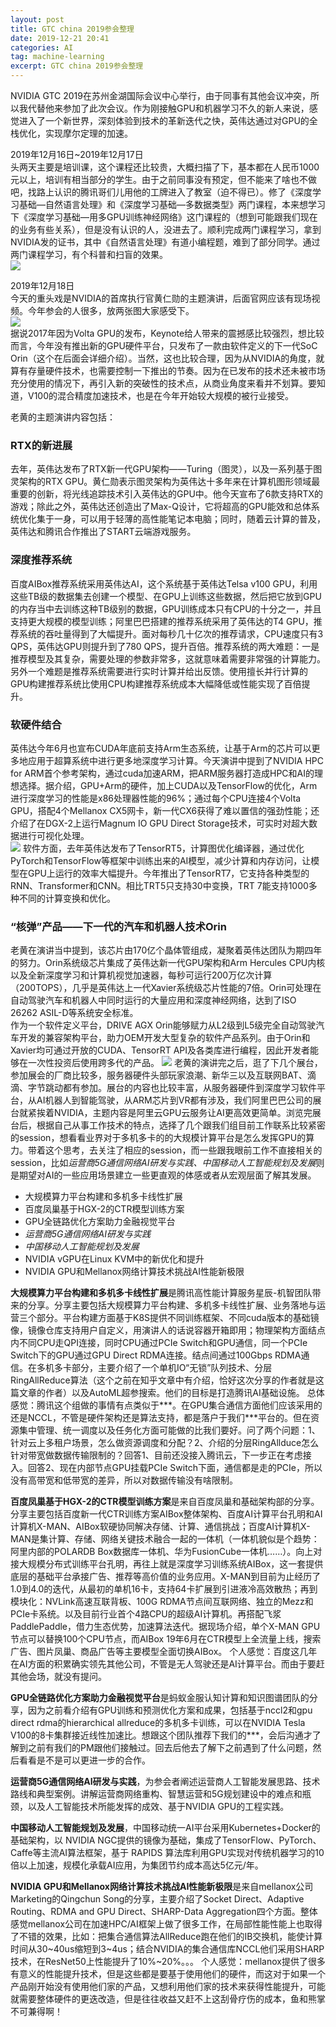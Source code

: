 ```yaml
---
layout: post
title: GTC china 2019参会整理
date: 2019-12-21 20:41
categories: AI
tag: machine-learning
excerpt: GTC china 2019参会整理
---
```


NVIDIA GTC 2019在苏州金湖国际会议中心举行，由于同事有其他会议冲突，所以我代替他来参加了此次会议。作为刚接触GPU和机器学习不久的新人来说，感觉进入了一个新世界，深刻体验到技术的革新迭代之快，英伟达通过对GPU的全栈优化，实现摩尔定理的加速。  

2019年12月16日~2019年12月17日  
头两天主要是培训课，这个课程还比较贵，大概扫描了下，基本都在人民币1000元以上，培训有相当部分的学生。由于之前同事没有预定，但不能来了啥也不做吧，找路上认识的腾讯哥们儿用他的工牌进入了教室（迫不得已）。修了《深度学习基础—自然语言处理》和《深度学习基础—多数据类型》两门课程，本来想学习下《深度学习基础—用多GPU训练神经网络》这门课程的（想到可能跟我们现在的业务有些关系），但是没有认识的人，没进去了。顺利完成两门课程学习，拿到NVIDIA发的证书，其中《自然语言处理》有道小编程题，难到了部分同学。通过两门课程学习，有个科普和扫盲的效果。  
![](https://img2018.cnblogs.com/blog/1597495/201912/1597495-20191221202106126-2037178144.png)  

2019年12月18日  
今天的重头戏是NVIDIA的首席执行官黄仁勋的主题演讲，后面官网应该有现场视频。今年参会的人很多，放两张图大家感受下。  
![](https://img2018.cnblogs.com/blog/1597495/201912/1597495-20191221202251948-840438503.png)  
据说2017年因为Volta GPU的发布，Keynote给人带来的震撼感比较强烈，想比较而言，今年没有推出新的GPU硬件平台，只发布了一款由软件定义的下一代SoC Orin（这个在后面会详细介绍）。当然，这也比较合理，因为从NVIDIA的角度，就算有存量硬件技术，也需要控制一下推出的节奏。因为在已发布的技术还未被市场充分使用的情况下，再引入新的突破性的技术点，从商业角度来看并不划算。要知道，V100的混合精度加速技术，也是在今年开始较大规模的被行业接受。  

老黄的主题演讲内容包括：
### RTX的新进展    
去年，英伟达发布了RTX新一代GPU架构——Turing（图灵），以及一系列基于图灵架构的RTX GPU。黄仁勋表示图灵架构为英伟达十多年来在计算机图形领域最重要的创新，将光线追踪技术引入英伟达的GPU中。他今天宣布了6款支持RTX的游戏；除此之外，英伟达还创造出了Max-Q设计，它将超高的GPU能效和总体系统优化集于一身，可以用于轻薄的高性能笔记本电脑；同时，随着云计算的普及，英伟达和腾讯合作推出了START云端游戏服务。

### 深度推荐系统    
百度AIBox推荐系统采用英伟达AI，这个系统基于英伟达Telsa v100 GPU，利用这些TB级的数据集去创建一个模型、在GPU上训练这些数据，然后把它放到GPU的内存当中去训练这种TB级别的数据，GPU训练成本只有CPU的十分之一，并且支持更大规模的模型训练；阿里巴巴搭建的推荐系统采用了英伟达的T4 GPU，推荐系统的吞吐量得到了大幅提升。面对每秒几十亿次的推荐请求，CPU速度只有3 QPS，英伟达GPU则提升到了780 QPS，提升百倍。推荐系统的两大难题：一是推荐模型及其复杂，需要处理的参数非常多，这就意味着需要非常强的计算能力。另外一个难题是推荐系统需要进行实时计算并给出反馈。使用擅长并行计算的GPU构建推荐系统比使用CPU构建推荐系统成本大幅降低或性能实现了百倍提升。

### 软硬件结合    
英伟达今年6月也宣布CUDA年底前支持Arm生态系统，让基于Arm的芯片可以更多地应用于超算系统中进行更多地深度学习计算。今天演讲中提到了NVIDIA HPC for ARM首个参考架构，通过cuda加速ARM，把ARM服务器打造成HPC和AI的理想选择。据介绍，GPU+Arm的硬件，加上CUDA以及TensorFlow的优化，Arm进行深度学习的性能是x86处理器性能的96%；通过每个CPU连接4个Volta GPU，搭配4个Mellanox CX5网卡，新一代CX6获得了难以置信的强劲性能；还介绍了在DGX-2上运行Magnum IO GPU Direct Storage技术，可实时对超大数据进行可视化处理。  
![](https://img2018.cnblogs.com/blog/1597495/201912/1597495-20191221202854449-2043269086.png)
软件方面，去年英伟达发布了TensorRT5，计算图优化编译器，通过优化PyTorch和TensorFlow等框架中训练出来的AI模型，减少计算和内存访问，让模型在GPU上运行的效率大幅提升。今年推出了TensorRT7，它支持各种类型的RNN、Transformer和CNN。相比TRT5只支持30中变换，TRT 7能支持1000多种不同的计算变换和优化。

### “核弹”产品——下一代的汽车和机器人技术Orin
老黄在演讲当中提到，该芯片由170亿个晶体管组成，凝聚着英伟达团队为期四年的努力。Orin系统级芯片集成了英伟达新一代GPU架构和Arm Hercules CPU内核以及全新深度学习和计算机视觉加速器，每秒可运行200万亿次计算（200TOPS），几乎是英伟达上一代Xavier系统级芯片性能的7倍。Orin可处理在自动驾驶汽车和机器人中同时运行的大量应用和深度神经网络，达到了ISO 26262 ASIL-D等系统安全标准。  
作为一个软件定义平台，DRIVE AGX Orin能够赋力从L2级到L5级完全自动驾驶汽车开发的兼容架构平台，助力OEM开发大型复杂的软件产品系列。由于Orin和Xavier均可通过开放的CUDA、TensorRT API及各类库进行编程，因此开发者能够在一次性投资后使用跨多代的产品。 
![](https://img2018.cnblogs.com/blog/1597495/201912/1597495-20191221203033443-1427394440.png)
老黄的演讲完之后，逛了下几个展台，参加展会的厂商比较多，服务器硬件头部玩家浪潮、新华三以及互联网BAT、滴滴、字节跳动都有参加。展台的内容也比较丰富，从服务器硬件到深度学习软件平台，从AI机器人到智能驾驶，从ARM芯片到VR都有涉及，我们阿里巴巴公司的展台就紧挨着NVIDIA，主题内容是阿里云GPU云服务让AI更高效更简单。浏览完展台后，根据自己从事工作技术的特点，选择了几个跟我们组目前工作联系比较紧密的session，想看看业界对于多机多卡的的大规模计算平台是怎么发挥GPU的算力。带着这个思考，去关注了相应的session，而一些跟我眼前工作不直接相关的session，比如*运营商5G通信网络AI研发与实践、中国移动人工智能规划及发展*则是期望对AI的一些应用场景建立一些更直观的体感或者从宏观层面了解其发展。

* 大规模算力平台构建和多机多卡线性扩展 
* 百度凤巢基于HGX-2的CTR模型训练方案
* GPU全链路优化方案助力金融视觉平台
* *运营商5G通信网络AI研发与实践*
* *中国移动人工智能规划及发展*
* NVIDIA vGPU在Linux KVM中的新优化和提升
* NVIDIA GPU和Mellanox网络计算技术挑战AI性能新极限

**大规模算力平台构建和多机多卡线性扩展**是腾讯高性能计算服务星辰-机智团队带来的分享。分享主要包括大规模算力平台构建、多机多卡线性扩展、业务落地与运营三个部分。平台构建方面基于K8S提供不同训练框架、不同cuda版本的基础镜像，镜像仓库支持用户自定义，用演讲人的话说容器开箱即用；物理架构方面结点内不同CPU走QPI连接，同时CPU通过PCIe Switch和GPU通信，同一个PCIe Switch下的GPU通过GPU Direct RDMA连接。结点间通过100Gbps RDMA通信。在多机多卡部分，主要介绍了一个单机IO“无锁”队列技术、分层RingAllReduce算法（这个之前在知乎文章中有介绍，恰好这次分享的作者就是这篇文章的作者）以及AutoML超参搜索。他们的目标是打造腾讯AI基础设施。
总体感觉：腾讯这个组做的事情有点类似于***。在GPU集合通信方面他们应该采用的还是NCCL，不管是硬件架构还是算法支持，都是落户于我们***平台的。但在资源集中管理、统一调度以及任务化方面可能做的比我们要好。问了两个问题：1、针对云上多租户场景，怎么做资源调度和分配？2、介绍的分层RingAllduce怎么针对带宽做数据传输限制的？回答1、目前还没接入腾讯云，下一步正在考虑接入。回答2、现在内部节点GPU挂载PCIe Switch下面，通信都是走的PCIe，所以没有高带宽和低带宽的差异，所以对数据传输没有啥限制。

**百度凤巢基于HGX-2的CTR模型训练方案**是来自百度凤巢和基础架构部的分享。分享主要包括百度新一代CTR训练方案AIBox整体架构、百度AI计算平台孔明和AI计算机X-MAN、AIBox软硬协同解决存储、计算、通信挑战；百度AI计算机X-MAN是集计算、存储、网络关键技术融合一起的一体机（一体机貌似是个趋势：阿里内部的POLARDB Box数据库一体机、华为FusionCube一体机……）。向上对接大规模分布式训练平台孔明，再往上就是深度学习训练系统AIBox，这一套提供底层的基础平台承接广告、推荐等高价值的业务应用。X-MAN到目前为止经历了1.0到4.0的迭代，从最初的单机16卡，支持64卡扩展到引进液冷高效散热；再到模块化：NVLink高速互联背板、100G RDMA节点间互联网络、独立的Mezz和PCIe卡系统。以及目前行业首个4路CPU的超级AI计算机。再搭配飞浆PaddlePaddle，借力生态优势，加速算法迭代。据现场介绍，单个X-MAN GPU节点可以替换100个CPU节点，而AIBox 19年6月在CTR模型上全流量上线，搜索广告、图片凤巢、商品广告等主要模型全面切换AIBox。
个人感觉：百度这几年在AI方面的积累确实领先其他公司，不管是无人驾驶还是AI计算平台。而由于要赶其他会场，就没有提问。  

**GPU全链路优化方案助力金融视觉平台**是蚂蚁金服认知计算和知识图谱团队的分享，因为之前看介绍有GPU训练和预测优化方案和成果，包括基于nccl2和gpu direct rdma的hierarchical allreduce的多机多卡训练，可以在NVIDIA Tesla V100的8卡集群接近线性加速比。想跟这个团队推荐下我们的***，会后沟通才了解到之前有我们的PM跟他们接触过。回去后他去了解下之前遇到了什么问题，然后看看是不是可以更进一步的合作。  

**运营商5G通信网络AI研发与实践**，为参会者阐述运营商人工智能发展思路、技术路线和典型案例。讲解运营商网络重构、智慧运营和5G规划建设中的难点和瓶颈，以及人工智能技术所能发挥的成效、基于NVIDIA GPU的工程实践。  

**中国移动人工智能规划及发展**，中国移动统一AI平台采用Kubernetes+Docker的基础架构，以 NVIDIA NGC提供的镜像为基础，集成了TensorFlow、PyTorch、Caffe等主流AI算法框架，基于 RAPIDS 算法库利用GPU实现对传统机器学习的10倍以上加速，规模化承载AI应用，为集团节约成本高达5亿元/年。

**NVIDIA GPU和Mellanox网络计算技术挑战AI性能新极限**是来自mellanox公司Marketing的Qingchun Song的分享，主要介绍了Socket Direct、Adaptive Routing、RDMA and GPU Direct、SHARP-Data Aggregation四个方面。整体感觉mellanox公司在加速HPC/AI框架上做了很多工作，在局部性能性能上也取得了不错的效果，比如：把集合通信算法AllReduce跑在他们的IB交换机，能使计算时间从30~40us缩短到3~4us；结合NVIDIA的集合通信库NCCL他们采用SHARP技术，在ResNet50上性能提升了10%~20%。。。
个人感觉：mellanox提供了很多有意义的性能提升技术，但是这些都是要基于使用他们的硬件，而这对于如果一个产品刚开始没有使用他们家的产品，又想利用他们家的技术来获得性能提升，可能就需要整体硬件的更迭改造，但是往往收益又赶不上这刮骨疗伤的成本，鱼和熊掌不可兼得啊！  
